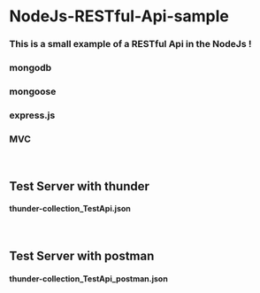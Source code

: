 # NodeJs-RESTful-Api-sample
<h3>This is a small example of a RESTful Api in the NodeJs ! </h3>
<h3>mongodb</h3>
<h3>mongoose</h3>
<h3>express.js</h3>
<h3>MVC</h3>

<br><h2>Test Server with thunder</h2>  
<h4>thunder-collection_TestApi.json</h4>

<br><h2>Test Server with postman</h2>  
<h4>thunder-collection_TestApi_postman.json</h4>
